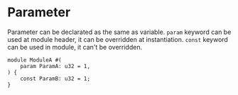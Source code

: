 # Parameter

Parameter can be declarated as the same as variable.
`param` keyword can be used at module header, it can be overridden at instantiation.
`const` keyword can be used in module, it can't be overridden.

```veryl,playground
module ModuleA #(
    param ParamA: u32 = 1,
) {
    const ParamB: u32 = 1;
}
```
